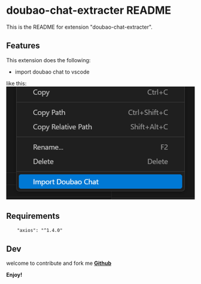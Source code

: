 # doubao-chat-extracter README

This is the README for extension "doubao-chat-extracter". 

## Features

This extension does the following:
 - import doubao chat to vscode

like this:
![](./img/image.png)

## Requirements

```
    "axios": "^1.4.0"
```

## Dev
welcome to contribute and fork me
**[Github](https://github.com/jack-base/doubao-chat-extracter)**

**Enjoy!**

